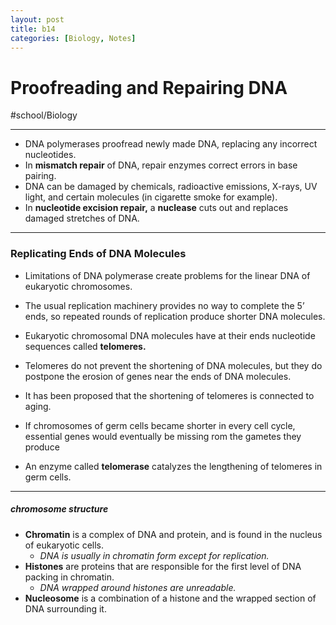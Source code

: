 ```yaml
---
layout: post
title: b14
categories: [Biology, Notes]
---
```

# Proofreading and Repairing DNA
#school/Biology
- - - -
* DNA polymerases proofread newly made DNA, replacing any incorrect nucleotides.
* In **mismatch repair** of DNA, repair enzymes correct errors in base pairing.
* DNA can be damaged by chemicals, radioactive emissions, X-rays, UV light, and certain molecules (in cigarette smoke for example).
* In **nucleotide excision repair,** a **nuclease** cuts out and replaces damaged stretches of DNA.
- - - -
### Replicating Ends of DNA Molecules
* Limitations of DNA polymerase create problems for the linear DNA of eukaryotic chromosomes.
* The usual replication machinery provides no way to complete the 5’ ends, so repeated rounds of replication produce shorter DNA molecules.

* Eukaryotic chromosomal DNA molecules have at their ends nucleotide sequences called **telomeres.**
* Telomeres do not prevent the shortening of DNA molecules, but they do postpone the erosion of genes near the ends of DNA molecules.
* It has been proposed that the shortening of telomeres is connected to aging.

* If chromosomes of germ cells became shorter in every cell cycle, essential genes would eventually be missing rom the gametes they produce
* An enzyme called **telomerase** catalyzes the lengthening of telomeres in germ cells.
- - - -
##### chromosome structure
* **Chromatin** is a complex of DNA and protein, and is found in the nucleus of eukaryotic cells.
	* _DNA is usually in chromatin form except for replication._
* **Histones** are proteins that are responsible for the first level of DNA packing in chromatin.
	* _DNA wrapped around histones are unreadable._
* **Nucleosome** is a combination of a histone and the wrapped section of DNA surrounding it.
